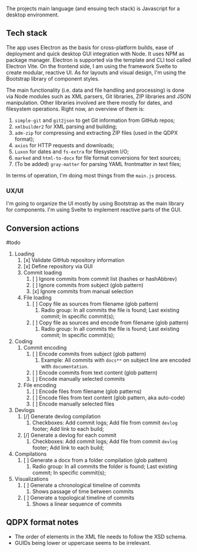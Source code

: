 The projects main language (and ensuing tech stack) is Javascript for a desktop environment.

## Tech stack

The app uses Electron as the basis for cross-platform builds, ease of deployment and quick desktop GUI integration with Node. It uses NPM as package manager. Electron is supported via the template and CLI tool called Electron Vite. On the frontend side, I am using the framework Svelte to create modular, reactive UI. As for layouts and visual design, I'm using the Bootstrap library of component styles.

The main functionality (i.e. data and file handling and processing) is done via Node modules such as XML parsers, Git libraries, ZIP libraries and JSON manipulation. Other libraries involved are there mostly for dates, and filesystem operations. Right now, an overview of them is:

1. `simple-git` and `git2json` to get Git information from GitHub repos;
2. `xmlbuilder2` for XML parsing and building;
3. `adm-zip` for compressing and extracting ZIP files (used in the QDPX format);
4. `axios` for HTTP requests and downloads;
5. `Luxon` for dates and `fs-extra` for filesystem I/O;
6. `marked` and `html-to-docx` for file format conversions for text sources;
7. (To be added) `gray-matter` for parsing YAML frontmatter in text files;

In terms of operation, I'm doing most things from the `main.js` process.

### UX/UI

I'm going to organize the UI mostly by using Bootstrap as the main library for components. I'm using Svelte to implement reactive parts of the GUI. 

## Conversion actions

#todo

1. Loading
	1. [x] Validate GitHub repository information
	2. [x] Define repository via GUI
	3. Commit loading
		1. [ ] Ignore commits from commit list (hashes or hashAbbrev)
		2. [ ] Ignore commits from subject (glob pattern)
		3. [x] Ignore commits from manual selection
	4. File loading
		1. [ ] Copy file as sources from filename (glob pattern)
			1. Radio group: In all commits the file is found; Last existing commit; In specific commit(s);
		2. [ ] Copy file as sources and encode from filename (glob pattern)
			1. Radio group: In all commits the file is found; Last existing commit; In specific commit(s);
2. Coding
	1. Commit encoding
		1. [ ] Encode commits from subject (glob pattern)
			1. Example: All commits with `docs**` on subject line are encoded with `documentation`.
		2. [ ] Encode commits from text content (glob pattern)
		3. [ ] Encode manually selected commits
	2. File encoding
		1. [ ] Encode files from filename (glob patterns)
		2. [ ] Encode files from text content (glob pattern, aka auto-code)
		3. [ ] Encode manually selected files
3. Devlogs
	1. [/] Generate devlog compilation
		1. Checkboxes: Add commit logs; Add file from commit `devlog` footer; Add link to each build;
	2. [/] Generate a devlog for each commit
		1. Checkboxes: Add commit logs; Add file from commit `devlog` footer; Add link to each build;
4. Compilations
	1. [ ] Generate a docx from a folder compilation (glob pattern)
		1. Radio group: In all commits the folder is found; Last existing commit; In specific commit(s);
5. Visualizations
	1. [ ] Generate a chronological timeline of commits
		1. Shows passage of time between commits
	2. [ ] Generate a topological timeline of commits 
		1. Shows a linear sequence of commits

## QDPX format notes

- The order of elements in the XML file needs to follow the XSD schema.
- GUIDs being lower or uppercase seems to be irrelevant.
